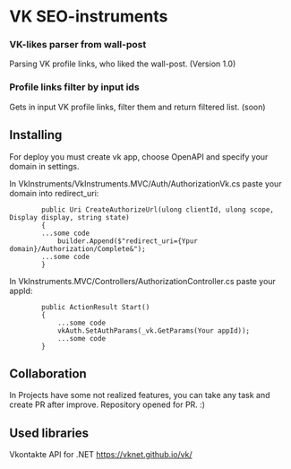 # VK SEO-instruments
###  VK-likes parser from wall-post 

Parsing VK profile links, who liked the wall-post. 
(Version 1.0)

### Profile links filter by input ids 

Gets in input VK profile links, filter them and return filtered list. 
(soon)


## Installing
For deploy you must create vk app, choose OpenAPI and specify your domain in settings.

In VkInstruments/VkInstruments.MVC/Auth/AuthorizationVk.cs paste your domain into redirect_uri:

```
        public Uri CreateAuthorizeUrl(ulong clientId, ulong scope, Display display, string state)
        {
        ...some code
            builder.Append($"redirect_uri={Ypur domain}/Authorization/Complete&");
        ...some code
        }
```

In VkInstruments.MVC/Controllers/AuthorizationController.cs paste your appId:


```
        public ActionResult Start()
        {
            ...some code
            vkAuth.SetAuthParams(_vk.GetParams(Your appId));
            ...some code
        }
```

## Collaboration

In Projects have some not realized features, you can take any task and create PR after improve. Repository opened for PR. :)


## Used libraries

Vkontakte API for .NET https://vknet.github.io/vk/
